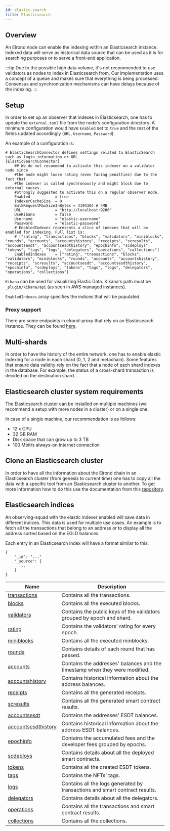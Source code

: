 ```yaml
---
id: elastic-search
title: Elasticsearch
---
```


## Overview

An Elrond node can enable the indexing within an Elasticsearch instance. Indexed data will serve as historical data source
that can be used as it is for searching purposes or to serve a front-end application.

:::tip
Due to the possible high data volume, it's not recommended to use validators as nodes to index in Elasticsearch from.
Our implementation uses a concept of a queue and makes sure that everything is being processed. Consensus and synchronization mechanisms can have delays because of the indexing.
:::

## Setup

In order to set up an observer that indexes in Elasticsearch, one has to update the `external.toml` file from the node's 
configuration directory. A minimum configuration would have `Enabled` set to `true` and the rest of the fields updated 
accordingly (`URL`, `Username`, `Password`). 

An example of a configuration is:

```
# ElasticSearchConnector defines settings related to ElasticSearch such as login information or URL
[ElasticSearchConnector]
    ## We do not recommend to activate this indexer on a validator node since
    #the node might loose rating (even facing penalties) due to the fact that
    #the indexer is called synchronously and might block due to external causes.
    #Strongly suggested to activate this on a regular observer node.
    Enabled           = true
    IndexerCacheSize  = 0
    BulkRequestMaxSizeInBytes = 4194304 # 4MB
    URL               = "http://localhost:9200"
    UseKibana         = false
    Username          = "elastic-username"
    Password          = "elastic-password"
    # EnabledIndexes represents a slice of indexes that will be enabled for indexing. Full list is:
    # ["rating", "transactions", "blocks", "validators", "miniblocks", "rounds", "accounts", "accountshistory", "receipts", "scresults", "accountsesdt", "accountsesdthistory", "epochinfo", "scdeploys", "tokens", "tags", "logs", "delegators", "operations", "collections"]
    EnabledIndexes    = ["rating", "transactions", "blocks", "validators", "miniblocks", "rounds", "accounts", "accountshistory", "receipts", "scresults", "accountsesdt", "accountsesdthistory", "epochinfo", "scdeploys", "tokens", "tags", "logs", "delegators", "operations", "collections"]
```

`Kibana` can be used for visualizing Elastic Data. Kikana's path must be `_plugin/kibana/api` (as seen in AWS managed instances).

`EnabledIndexes` array specifies the indices that will be populated. 

### Proxy support

There are some endpoints in elrond-proxy that rely on an Elasticsearch instance. They can be found [here](/sdk-and-tools/proxy#dependency-on-elastic-search).

## Multi-shards

In order to have the history of the entire network, one has to enable elastic indexing for a node in each shard (0, 1, 2 and metachain).
Some features that ensure data validity rely on the fact that a node of each shard indexes in the database. For example, the status
of a cross-shard transaction is decided on the destination shard.

## Elasticsearch cluster system requirements

The Elasticsearch cluster can be installed on multiple machines (we recommend a setup with more nodes in a cluster) or on a single one.

In case of a single machine, our recommendation is as follows:

- 12 x CPU
- 32 GB RAM
- Disk space that can grow up to 3 TB
- 100 Mbit/s always-on Internet connection

## Clone an Elasticsearch cluster

In order to have all the information about the Elrond chain in an Elasticsearch cluster (from genesis to current time) one has to copy all the data with a specific tool from an Elasticsearch cluster to another.
To get more information how to do this use the documentation from this [repository](https://github.com/ElrondNetwork/elrond-tools-go/tree/main/elasticreindexer).


## Elasticsearch indices 

An observing-squad with the elastic indexer enabled will save data in different indices. This data is used for multiple use cases. An example is to fetch all the 
transactions that belong to an address or to display all the address sorted based on the EGLD balances.

Each entry in an Elasticsearch index will have a format similar to this:

```
{
    "_id": "..."
    "_source": {
      ...
    }
}
```

| Name                                                                | Description                                                                 |
|---------------------------------------------------------------------|-----------------------------------------------------------------------------|
| [transactions](/sdk-and-tools/indices/es-index-transactions)        | Contains all the transactions.                                              |
| [blocks](/sdk-and-tools/indices/es-index-blocks)                    | Contains all the executed blocks.                                           |
| [validators](/sdk-and-tools/indices/es-index-validators)            | Contains the public keys of the validators grouped by epoch and shard.      |
| [rating](/sdk-and-tools/indices/es-index-rating)                    | Contains the validators' rating for every epoch.                            |
| [miniblocks](/sdk-and-tools/indices/es-index-miniblocks)            | Contains all the executed minblocks.                                        |
| [rounds](/sdk-and-tools/indices/es-index-rounds)                    | Contains details of each round that has passed.                             |
| [accounts](/sdk-and-tools/indices/es-index-accounts)                | Contains the addresses' balances and the timestamp when they were modified. | 
| [accountshistory](/sdk-and-tools/indices/es-index-accountshistory)  | Contains historical information about the address balances.                 |
| [receipts](/)                                                       | Contains all the generated receipts.                                        |
| [scresults](/)                                                      | Contains all the generated smart contract results.                          |
| [accountsesdt](/)                                                   | Contains the addresses' ESDT balances.                                      |
| [accountsesdthistory](/)                                            | Contains historical information about the address ESDT balances.            |
| [epochinfo](/)                                                      | Contains the accumulated fees and the developer fees grouped by epochs.     |
| [scdeploys](/)                                                      | Contains details about all the deployed smart contracts.                    |
| [tokens](/)                                                         | Contains all the created ESDT tokens.                                       |
| [tags](/)                                                           | Contains the NFTs' tags.                                                    |
| [logs](/)                                                           | Contains all the logs generated by transactions and smart contract results. |
| [delegators](/)                                                     | Contains details about all the delegators.                                  |
| [operations](/)                                                     | Contains all the transactions and smart contract results.                   |
| [collections](/)                                                    | Contains all the collections.                                               |


